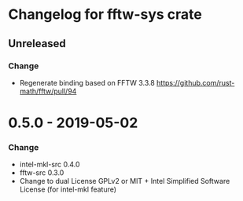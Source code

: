Changelog for fftw-sys crate
=============================

Unreleased
----------

### Change
- Regenerate binding based on FFTW 3.3.8 https://github.com/rust-math/fftw/pull/94

0.5.0 - 2019-05-02
===================

### Change
- intel-mkl-src 0.4.0
- fftw-src 0.3.0
- Change to dual License GPLv2 or MIT + Intel Simplified Software License (for intel-mkl feature)
